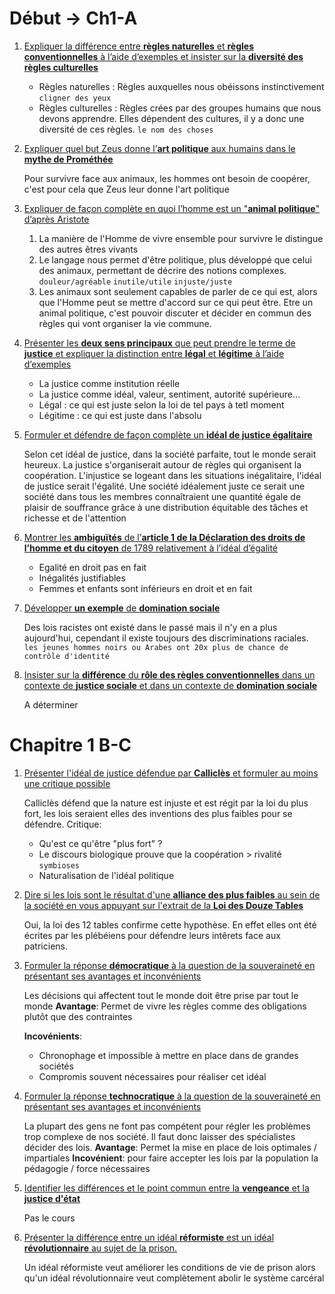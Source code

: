 # Début -> Ch1-A

1.  <ins>Expliquer la différence entre **règles naturelles** et **règles conventionnelles** à l’aide d’exemples et insister sur la **diversité des règles culturelles**</ins>
    
    - Règles naturelles : Règles auxquelles nous obéissons instinctivement `cligner des yeux`
    - Règles culturelles : Règles crées par des groupes humains que nous devons apprendre. Elles dépendent des cultures, il y a donc une diversité de ces règles. `le nom des choses`
2.  <ins>Expliquer quel but Zeus donne l’**art politique** aux humains dans le **mythe de Prométhée**</ins>
    
    Pour survivre face aux animaux, les hommes ont besoin de coopérer, c'est pour cela que Zeus leur donne l'art politique
    
3.  <ins>Expliquer de façon complète en quoi l’homme est un "**animal politique**" d’après Aristote</ins>
    
    1.  La manière de l'Homme de vivre ensemble pour survivre le distingue des autres êtres vivants
    2.  Le langage nous permet d'être politique, plus développé que celui des animaux, permettant de décrire des notions complexes. `douleur/agréable` `inutile/utile` `injuste/juste`
    3.  Les animaux sont seulement capables de parler de ce qui est, alors que l'Homme peut se mettre d'accord sur ce qui peut être. Etre un animal politique, c'est pouvoir discuter et décider en commun des règles qui vont organiser la vie commune.
4.  <ins>Présenter les **deux sens principaux** que peut prendre le terme de **justice** et expliquer la distinction entre **légal** et **légitime** à l’aide d’exemples</ins>
    
    - La justice comme institution réelle
    - La justice comme idéal, valeur, sentiment, autorité supérieure...
    - Légal : ce qui est juste selon la loi de tel pays à tetl moment
    - Légitime : ce qui est juste dans l'absolu
	
5.  <ins>Formuler et défendre de façon complète un **idéal de justice égalitaire**</ins>
    
    Selon cet idéal de justice, dans la société parfaite, tout le monde serait heureux. La justice s'organiserait autour de règles qui organisent la coopération. L'injustice se logeant dans les situations inégalitaire, l'idéal de justice serait l'égalité. Une société idéalement juste ce serait une société dans tous les membres connaîtraient une quantité égale de plaisir de souffrance grâce à une distribution équitable des tâches et richesse et de l'attention
6.  <ins>Montrer les **ambiguïtés** de l’**article 1 de la Déclaration des droits de l’homme et du citoyen**
    de 1789 relativement à l’idéal d’égalité</ins>
	- Egalité en droit pas en fait
	- Inégalités justifiables
	- Femmes et enfants sont inférieurs en droit et en fait
7.  <ins>Développer **un exemple** de **domination sociale**</ins>
	
	Des lois racistes ont existé dans le passé mais il n'y en a plus aujourd'hui, cependant il existe toujours des discriminations raciales. 
	`les jeunes hommes noirs ou Arabes ont 20x plus de chance de contrôle d'identité`
8.  <ins>Insister sur la **différence** du **rôle des règles conventionnelles** dans un contexte de **justice sociale** et dans un contexte de **domination sociale**</ins>
	
	A déterminer

# Chapitre 1 B-C

1. <ins>Présenter l'idéal de justice défendue par **Calliclès** et formuler au moins une critique possible</ins>
	
	Calliclès défend que la nature est injuste et est régit par la loi du plus fort, les lois seraient elles des inventions des plus faibles pour se défendre.
	Critique: 
	- Qu'est ce qu'être "plus fort" ?
	- Le discours biologique prouve que la coopération > rivalité `symbioses`
	- Naturalisation de l'idéal politique
2. <ins>Dire si les lois sont le résultat d'une **alliance des plus faibles** au sein de la société en vous appuyant sur l'extrait de la **Loi des Douze Tables**</ins>
	
	Oui, la loi des 12 tables confirme cette hypothèse. En effet elles ont été écrites par les plébéiens pour défendre leurs intêrets face aux patriciens.
3. <ins>Formuler la réponse **démocratique** à la question de la souveraineté en présentant ses avantages et inconvénients</ins>
	
	Les décisions qui affectent tout le monde doit être prise par tout le monde
	**Avantage**: Permet de vivre les règles comme des obligations plutôt que des contraintes
	
	**Incovénients**:
	- Chronophage et impossible à mettre en place dans de grandes sociétés
	- Compromis souvent nécessaires pour réaliser cet idéal
4. <ins>Formuler la réponse **technocratique** à la question de la souveraineté en présentant ses avantages et inconvénients</ins>
	
	La plupart des gens ne font pas compétent pour régler les problèmes trop complexe de nos société. Il faut donc laisser des spécialistes décider des lois.
	**Avantage**: Permet la mise en place de lois optimales / impartiales
	**Incovénient**: pour faire accepter les lois par la population la pédagogie / force nécessaires
	
5. <ins>Identifier les différences et le point commun entre la **vengeance** et la **justice d'état**</ins>

	Pas le cours

6. <ins>Présenter la différence entre un idéal **réformiste** est un idéal **révolutionnaire** au sujet de la prison.</ins>
	
	Un idéal réformiste veut améliorer les conditions de vie de prison alors qu'un idéal révolutionnaire veut complètement abolir le système carcéral

